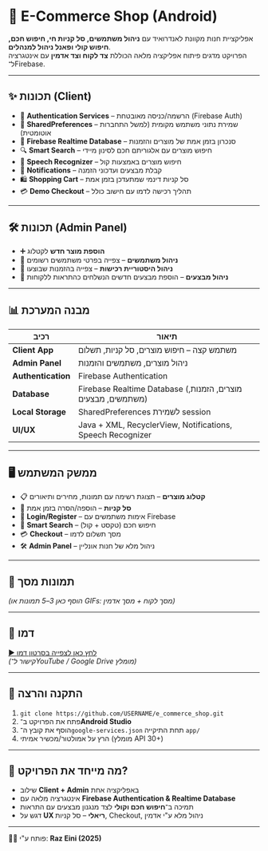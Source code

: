 # 🛒 E-Commerce Shop (Android)

אפליקציית חנות מקוונת לאנדרואיד עם **ניהול משתמשים, סל קניות חי, חיפוש חכם, חיפוש קולי ופאנל ניהול למנהלים**.  
הפרויקט מדגים פיתוח אפליקציה מלאה הכוללת **צד לקוח וצד אדמין** עם אינטגרציה ל־Firebase.

---

## ✨ תכונות (Client)
- 🔐 **Authentication Services** – הרשמה/כניסה מאובטחת (Firebase Auth)  
- 💾 **SharedPreferences** – שמירת נתוני משתמש מקומית (למשל התחברות אוטומטית)  
- 🔄 **Firebase Realtime Database** – סנכרון בזמן אמת של מוצרים והזמנות  
- 🔍 **Smart Search** – חיפוש מוצרים עם אלגוריתם חכם לסינון מיידי  
- 🎤 **Speech Recognizer** – חיפוש מוצרים באמצעות קול  
- 🔔 **Notifications** – קבלת מבצעים ועדכוני הזמנה  
- 🛍️ **Shopping Cart** – סל קניות דינמי שמתעדכן בזמן אמת  
- 💳 **Demo Checkout** – תהליך רכישה לדמו עם חישוב כולל  

---

## 🛠️ תכונות (Admin Panel)
- ➕ **הוספת מוצר חדש** לקטלוג  
- 👥 **ניהול משתמשים** – צפייה בפרטי משתמשים רשומים  
- 📜 **ניהול היסטוריית רכישות** – צפייה בהזמנות שבוצעו  
- 🎉 **ניהול מבצעים** – הוספת מבצעים חדשים הנשלחים כהתראות ללקוחות  

---

## 📊 מבנה המערכת

| רכיב | תיאור |
|------|--------|
| **Client App** | משתמש קצה – חיפוש מוצרים, סל קניות, תשלום |
| **Admin Panel** | ניהול מוצרים, משתמשים והזמנות |
| **Authentication** | Firebase Authentication |
| **Database** | Firebase Realtime Database (מוצרים, הזמנות, משתמשים, מבצעים) |
| **Local Storage** | SharedPreferences לשמירת session |
| **UI/UX** | Java + XML, RecyclerView, Notifications, Speech Recognizer |

---

## 🖥️ ממשק המשתמש
- 📋 **קטלוג מוצרים** – תצוגת רשימה עם תמונות, מחירים ותיאורים  
- 🛒 **סל קניות** – הוספה/הסרה בזמן אמת  
- 🔐 **Login/Register** – אימות משתמשים עם Firebase  
- 🔎 **Smart Search** – חיפוש חכם (טקסט + קול)  
- 💳 **Checkout** – מסך תשלום לדמו  
- 🛠️ **Admin Panel** – ניהול מלא של חנות אונליין  

---

## 📸 תמונות מסך
*(הוסף כאן 3–5 תמונות או GIFs: מסך לקוח + מסך אדמין)*

---

## 🎥 דמו
[▶️ לחץ כאן לצפייה בסרטון דמו](#)  
*(קישור ל־YouTube / Google Drive מומלץ)*

---

## 🚀 התקנה והרצה
1. `git clone https://github.com/USERNAME/e_commerce_shop.git`  
2. פתח את הפרויקט ב־**Android Studio**  
3. הוסף את קובץ ה־`google-services.json` תחת התיקייה `app/`  
4. הרץ על אמולטור/מכשיר אמיתי (מומלץ API 30+)  

---

## 🧩 מה מייחד את הפרויקט?
- שילוב **Client + Admin** באפליקציה אחת  
- אינטגרציה מלאה עם **Firebase Authentication & Realtime Database**  
- תמיכה ב־**חיפוש חכם וקולי** לצד מנגנון מבצעים עם התראות  
- דגש על **UX ריאלי** – סל קניות, Checkout, ניהול מלא ע"י אדמין  

---

👨‍💻 פותח ע"י: **Raz Eini (2025)**
